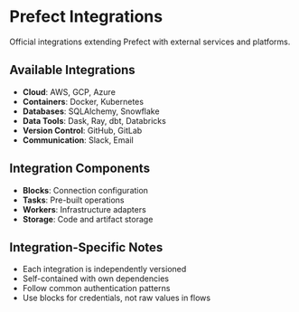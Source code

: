 # Prefect Integrations

Official integrations extending Prefect with external services and platforms.

## Available Integrations

- **Cloud**: AWS, GCP, Azure
- **Containers**: Docker, Kubernetes
- **Databases**: SQLAlchemy, Snowflake
- **Data Tools**: Dask, Ray, dbt, Databricks
- **Version Control**: GitHub, GitLab
- **Communication**: Slack, Email

## Integration Components

- **Blocks**: Connection configuration
- **Tasks**: Pre-built operations
- **Workers**: Infrastructure adapters
- **Storage**: Code and artifact storage

## Integration-Specific Notes

- Each integration is independently versioned
- Self-contained with own dependencies
- Follow common authentication patterns
- Use blocks for credentials, not raw values in flows